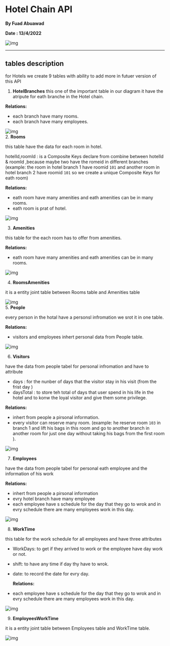 #  Hotel Chain API

**By Fuad Abuawad**

**Date : 13/4/2022**

![img](./image/ERD_Hotel.png)

---

## tables description


for Hotels we create 9 tables with ability to add more in futuer version of this API

1. **HotelBranches**
this one of the important table in our diagram it have the atripute for eath branche in the Hotel chain.


 **Relations:**  
  - each branch have many rooms.
  - each branch have many employees.
         


![img](./image/HB_table.PNG)     
2. **Rooms**
    
this table have the data for each room in hotel.

hotelId,roomId : is a Composite Keys declare from combine between hotelId & roomId ,because maybe two have the romeid in different branches (example: the room in hotel branch 1 have roomid `101` and another room in hotel branch 2 have roomid `101` so we create a unique Composite Keys for eath room)


**Relations:**


  - eath room have many amenities and eath amenities can be in many rooms.
  - eath room is prat of hotel.



![img](./image/R_table.PNG)


3. **Amenities** 

this table for the each room has to offer from amenities.

**Relations:**
  - eath room have many amenities and eath amenities can be in many rooms.


![img](./image/A_table.PNG)  
   
4. **RoomsAmenities**


it is a entity joint table between Rooms table and Amenities table


![img](./image/RA_table.PNG)  
5. **People**


every person in the hotal have a personsl infromation we srot it in one table.

**Relations:**
    
  - visitors and employees inhert personal data from People table.      


![img](./image/P_table.PNG)


6. **Visitors** 

have the data from people tabel for personal infromation and have to attribute

 - days : for the nunber of days that the visitor stay in his visit (from the frist day ) 
 - daysTotal : to store teh total of days that user spend in his life in the hotel and to konw the loyal visitor and give them some privilege. 


**Relations:**

  - inhert from people a pirsonal information.
  - every visitor can reserve many room. (example: he reserve room `103` in branch 1 and lift his bags in this room and go to another branch in another room for just one day without taking his bags from the first room ).
      
![img](./image/v_table.PNG)  

7. **Employees** 
    
have the data from people tabel for personal eath employee and the information of his work 

**Relations:**
  - inhert from people a pirsonal information
  - evry hotel branch have many employee
  - each employee have s schedule for the day that they go to wrok and in evry schedule there are many employees work in this day.

![img](./image/E_table.PNG)

8. **WorkTime**

this table for the work schedule for all employees and have three attributes

  - WorkDays: to get if they arrived to work or the employee have day work or not.
  - shift: to have any time if day thy have to wrok.
  - date: to record the date for evry day.     
     
    **Relations:**
   - each employee have s schedule for the day that they go to wrok and in evry schedule there are many employees work in this day.

![img](./image/W_table.PNG)

9. **EmployeesWorkTime** 


it is a entity joint table between Employees table and WorkTime table.


![img](./image/EW_table.PNG)

 
 
